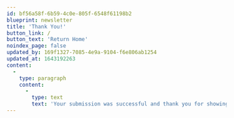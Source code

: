 ```yaml
---
id: bf56a58f-6b59-4c0e-805f-6548f61198b2
blueprint: newsletter
title: 'Thank You!'
button_link: /
button_text: 'Return Home'
noindex_page: false
updated_by: 169f1327-7085-4e9a-9104-f6e806ab1254
updated_at: 1643192263
content:
  -
    type: paragraph
    content:
      -
        type: text
        text: 'Your submission was successful and thank you for showing interest in our services, a member of the team will be in touch with you as soon as they can to help with your enquiry.'
---
```

